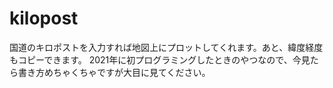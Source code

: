 # kilopost

国道のキロポストを入力すれば地図上にプロットしてくれます。あと、緯度経度もコピーできます。
2021年に初プログラミングしたときのやつなので、今見たら書き方めちゃくちゃですが大目に見てください。
